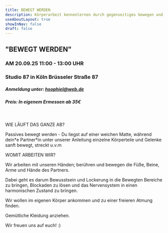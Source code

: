 ```yaml
---
title: BEWEGT WERDEN
description: Körperarbeit kennenlernen durch gegenseitiges bewegen und berühren
useAboutLayout: true
showInNav: false
draft: false
---
```


## "BEWEGT WERDEN"

### AM 20.09.25 11:00 - 13:00 UHR

### Studio 87 in Köln Brüsseler Straße 87

##### Anmeldung unter: [hsophiel@web.de](mailto:hsophiel@web.de)

##### Preis: In eigenem Ermessen ab 35€

 

WIE LÄUFT DAS GANZE AB?

Passives bewegt werden - Du liegst auf einer weichen Matte, während dein\*e Partner\*in unter unserer Anleitung einzelne Körperteile und Gelenke sanft bewegt, streckt u.v.m

WOMIT ARBEITEN WIR?

Wir arbeiten mit unseren Händen; berühren und bewegen die Füße, Beine, Arme und Hände des Partners.

Dabei geht es darum Bewusstsein und Lockerung in die Bewegten Bereiche zu bringen, Blockaden zu lösen und das Nervensystem in einen harmonischen Zustand zu bringen.

Wir wollen im eigenen Körper ankommen und zu einer freieren Atmung finden.
 

Gemütliche Kleidung anziehen.
 
 

Wir freuen uns auf euch! :)
